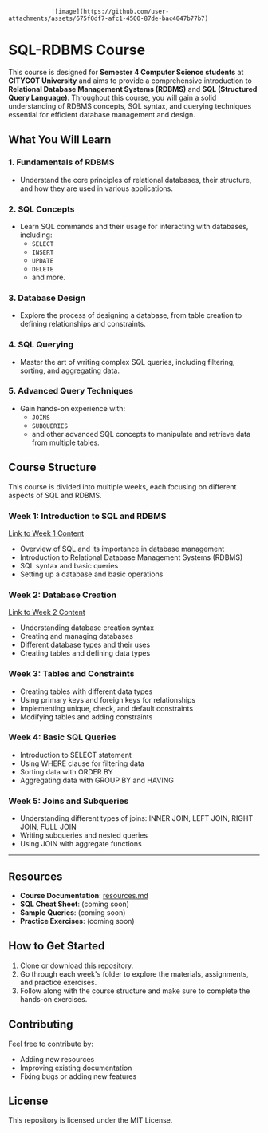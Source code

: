                 ![image](https://github.com/user-attachments/assets/675f0df7-afc1-4500-87de-bac4047b77b7)


# SQL-RDBMS Course

This course is designed for **Semester 4 Computer Science students** at **CITYCOT University** and aims to provide a comprehensive introduction to **Relational Database Management Systems (RDBMS)** and **SQL (Structured Query Language)**. Throughout this course, you will gain a solid understanding of RDBMS concepts, SQL syntax, and querying techniques essential for efficient database management and design.

## What You Will Learn

### 1. **Fundamentals of RDBMS**
   - Understand the core principles of relational databases, their structure, and how they are used in various applications.

### 2. **SQL Concepts**
   - Learn SQL commands and their usage for interacting with databases, including:
     - `SELECT`
     - `INSERT`
     - `UPDATE`
     - `DELETE`
     - and more.

### 3. **Database Design**
   - Explore the process of designing a database, from table creation to defining relationships and constraints.

### 4. **SQL Querying**
   - Master the art of writing complex SQL queries, including filtering, sorting, and aggregating data.

### 5. **Advanced Query Techniques**
   - Gain hands-on experience with:
     - `JOINS`
     - `SUBQUERIES`
     - and other advanced SQL concepts to manipulate and retrieve data from multiple tables.



## Course Structure

This course is divided into multiple weeks, each focusing on different aspects of SQL and RDBMS.

### Week 1: **Introduction to SQL and RDBMS**  
[Link to Week 1 Content](https://github.com/iamismaill/SQL-RDBMS-Course/blob/main/Week-1_Introduction%20%20/Readme.md)

- Overview of SQL and its importance in database management
- Introduction to Relational Database Management Systems (RDBMS)
- SQL syntax and basic queries
- Setting up a database and basic operations

### Week 2: **Database Creation**  
[Link to Week 2 Content](https://github.com/iamismaill/SQL-RDBMS-Course/tree/main/Week-2_Database-Creation)

- Understanding database creation syntax
- Creating and managing databases
- Different database types and their uses
- Creating tables and defining data types


### Week 3: **Tables and Constraints**
- Creating tables with different data types
- Using primary keys and foreign keys for relationships
- Implementing unique, check, and default constraints
- Modifying tables and adding constraints

### Week 4: **Basic SQL Queries**
- Introduction to SELECT statement
- Using WHERE clause for filtering data
- Sorting data with ORDER BY
- Aggregating data with GROUP BY and HAVING

### Week 5: **Joins and Subqueries**
- Understanding different types of joins: INNER JOIN, LEFT JOIN, RIGHT JOIN, FULL JOIN
- Writing subqueries and nested queries
- Using JOIN with aggregate functions

---

## Resources

- **Course Documentation**: [resources.md](./resources.md)
- **SQL Cheat Sheet**: (coming soon)
- **Sample Queries**: (coming soon)
- **Practice Exercises**: (coming soon)

## How to Get Started

1. Clone or download this repository.
2. Go through each week's folder to explore the materials, assignments, and practice exercises.
3. Follow along with the course structure and make sure to complete the hands-on exercises.

## Contributing

Feel free to contribute by:
- Adding new resources
- Improving existing documentation
- Fixing bugs or adding new features

## License

This repository is licensed under the MIT License.
